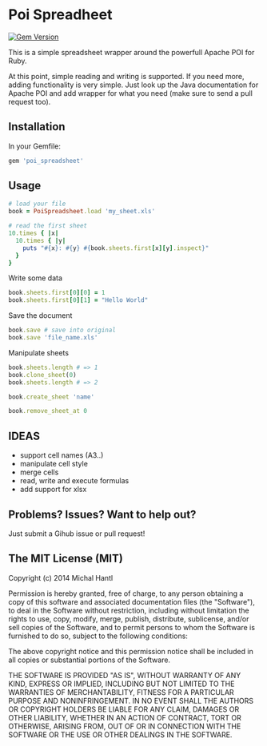 
Poi Spreadheet
=========

[![Gem Version](https://badge.fury.io/rb/poi_spreadsheet.svg)](http://badge.fury.io/rb/poi_spreadsheet)

This is a simple spreadsheet wrapper around the powerfull Apache POI for Ruby.

At this point, simple reading and writing is supported. If you need more, adding functionality is very simple.
Just look up the Java documentation for Apache POI and add wrapper for what you need (make sure to send a pull request too).


Installation
---------------------
In your Gemfile:
```ruby
gem 'poi_spreadsheet'
```

Usage
---------------------
```ruby
# load your file
book = PoiSpreadsheet.load 'my_sheet.xls'

# read the first sheet
10.times { |x| 
  10.times { |y| 
    puts "#{x}: #{y} #{book.sheets.first[x][y].inspect}" 
  }
}
```

Write some data
```ruby
book.sheets.first[0][0] = 1
book.sheets.first[0][1] = "Hello World"
```

Save the document

```ruby
book.save # save into original
book.save 'file_name.xls'
```

Manipulate sheets

```ruby
book.sheets.length # => 1
book.clone_sheet(0)
book.sheets.length # => 2
```

```ruby
book.create_sheet 'name'
```

```ruby
book.remove_sheet_at 0
```


IDEAS
-----
 - support cell names (A3..)
 - manipulate cell style
 - merge cells
 - read, write and execute formulas
 - add support for xlsx


Problems? Issues? Want to help out?
---------------------
Just submit a Gihub issue or pull request! 

The MIT License (MIT)
---------------------
Copyright (c) 2014 Michal Hantl

Permission is hereby granted, free of charge, to any person obtaining a copy of
this software and associated documentation files (the "Software"), to deal in
the Software without restriction, including without limitation the rights to
use, copy, modify, merge, publish, distribute, sublicense, and/or sell copies of
the Software, and to permit persons to whom the Software is furnished to do so,
subject to the following conditions:

The above copyright notice and this permission notice shall be included in all
copies or substantial portions of the Software.

THE SOFTWARE IS PROVIDED "AS IS", WITHOUT WARRANTY OF ANY KIND, EXPRESS OR
IMPLIED, INCLUDING BUT NOT LIMITED TO THE WARRANTIES OF MERCHANTABILITY, FITNESS
FOR A PARTICULAR PURPOSE AND NONINFRINGEMENT. IN NO EVENT SHALL THE AUTHORS OR
COPYRIGHT HOLDERS BE LIABLE FOR ANY CLAIM, DAMAGES OR OTHER LIABILITY, WHETHER
IN AN ACTION OF CONTRACT, TORT OR OTHERWISE, ARISING FROM, OUT OF OR IN
CONNECTION WITH THE SOFTWARE OR THE USE OR OTHER DEALINGS IN THE SOFTWARE.
